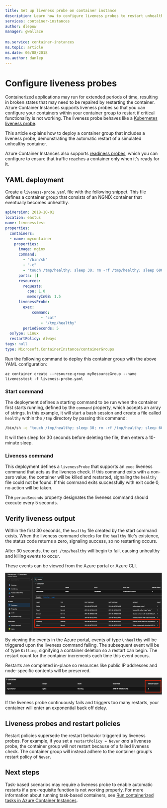 ```yaml
---
title: Set up liveness probe on container instance
description: Learn how to configure liveness probes to restart unhealthy containers in Azure Container Instances
services: container-instances
author: dlepow
manager: gwallace

ms.service: container-instances
ms.topic: article
ms.date: 06/08/2018
ms.author: danlep
---
```

# Configure liveness probes

Containerized applications may run for extended periods of time, resulting in broken states that may need to be repaired by restarting the container. Azure Container Instances supports liveness probes so that you can configure your containers within your container group to restart if critical functionality is not working. The liveness probe behaves like a [Kubernetes liveness probe](https://kubernetes.io/docs/tasks/configure-pod-container/configure-liveness-readiness-startup-probes/).

This article explains how to deploy a container group that includes a liveness probe, demonstrating the automatic restart of a simulated unhealthy container.

Azure Container Instances also supports [readiness probes](container-instances-readiness-probe.md), which you can configure to ensure that traffic reaches a container only when it's ready for it.

## YAML deployment

Create a `liveness-probe.yaml` file with the following snippet. This file defines a container group that consists of an NGNIX container that eventually becomes unhealthy.

```yaml
apiVersion: 2018-10-01
location: eastus
name: livenesstest
properties:
  containers:
  - name: mycontainer
    properties:
      image: nginx
      command:
        - "/bin/sh"
        - "-c"
        - "touch /tmp/healthy; sleep 30; rm -rf /tmp/healthy; sleep 600"
      ports: []
      resources:
        requests:
          cpu: 1.0
          memoryInGB: 1.5
      livenessProbe:
        exec:
            command:
                - "cat"
                - "/tmp/healthy"
        periodSeconds: 5
  osType: Linux
  restartPolicy: Always
tags: null
type: Microsoft.ContainerInstance/containerGroups
```

Run the following command to deploy this container group with the above YAML configuration:

```azurecli-interactive
az container create --resource-group myResourceGroup --name livenesstest -f liveness-probe.yaml
```

### Start command

The deployment defines a starting command to be run when the container first starts running, defined by the `command` property, which accepts an array of strings. In this example, it will start a bash session and create a file called `healthy` within the `/tmp` directory by passing this command:

```bash
/bin/sh -c "touch /tmp/healthy; sleep 30; rm -rf /tmp/healthy; sleep 600"
```

 It will then sleep for 30 seconds before deleting the file, then enters a 10-minute sleep.

### Liveness command

This deployment defines a `livenessProbe` that supports an `exec` liveness command that acts as the liveness check. If this command exits with a non-zero value, the container will be killed and restarted, signaling the `healthy` file could not be found. If this command exits successfully with exit code 0, no action will be taken.

The `periodSeconds` property designates the liveness command should execute every 5 seconds.

## Verify liveness output

Within the first 30 seconds, the `healthy` file created by the start command exists. When the liveness command checks for the `healthy` file's existence, the status code returns a zero, signaling success, so no restarting occurs.

After 30 seconds, the `cat /tmp/healthy` will begin to fail, causing unhealthy and killing events to occur.

These events can be viewed from the Azure portal or Azure CLI.

![Portal unhealthy event][portal-unhealthy]

By viewing the events in the Azure portal, events of type `Unhealthy` will be triggered upon the liveness command failing. The subsequent event will be of type `Killing`, signifying a container deletion so a restart can begin. The restart count for the container increments each time this event  occurs.

Restarts are completed in-place so resources like public IP addresses and node-specific contents will be preserved.

![Portal restart counter][portal-restart]

If the liveness probe continuously fails and triggers too many restarts, your container will enter an exponential back off delay.

## Liveness probes and restart policies

Restart policies supersede the restart behavior triggered by liveness probes. For example, if you set a `restartPolicy = Never` *and* a liveness probe, the container group will not restart because of a failed liveness check. The container group will instead adhere to the container group's restart policy of `Never`.

## Next steps

Task-based scenarios may require a liveness probe to enable automatic restarts if a pre-requisite function is not working properly. For more information about running task-based containers, see [Run containerized tasks in Azure Container Instances](container-instances-restart-policy.md).

<!-- IMAGES -->
[portal-unhealthy]: ./media/container-instances-liveness-probe/unhealthy-killing.png
[portal-restart]: ./media/container-instances-liveness-probe/portal-restart.png
